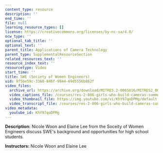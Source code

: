 ```yaml
---
content_type: resource
description: ''
end_time: ''
file: null
learning_resource_types: []
license: https://creativecommons.org/licenses/by-nc-sa/4.0/
ocw_type: ''
optional_tab_title: ''
optional_text: ''
parent_title: Applications of Camera Technology
parent_type: SupplementalResourceSection
related_resources_text: ''
resource_index_text: ''
resourcetype: Video
start_time: ''
title: SWE (Society of Women Engineers)
uid: 9f5be59c-3360-846f-9944-69d5556b862f
video_files:
  archive_url: https://archive.org/download/MITRES.2-006SU16/MITRES2_006SU16_talk5_300k.mp4
  video_captions_file: /courses/res-2-006-girls-who-build-cameras-summer-2016/ceff3083999b50569d837ea4d8380d13_KhY97qoDPMg.vtt
  video_thumbnail_file: https://img.youtube.com/vi/KhY97qoDPMg/default.jpg
  video_transcript_file: /courses/res-2-006-girls-who-build-cameras-summer-2016/20f3f2bf9ba6eeddb2a9f80d520ae619_KhY97qoDPMg.pdf
video_metadata:
  youtube_id: KhY97qoDPMg
---
```


**Description:** Nicole Woon and Elaine Lee from the Soceity of Women Engineers discuss SWE's background and opportunities for high school students.

**Instructors:** Nicole Woon and Elaine Lee

